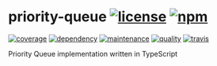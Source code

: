 # priority-queue [![license][license-image]][license-url] [![npm][npm-image]][npm-url]

[![coverage][nyc-cov-image]][github-url] [![dependency][depencency-image]][dependency-url] [![maintenance][maintenance-image]][npmsio-url] [![quality][quality-image]][npmsio-url] [![travis][travis-image]][travis-url]

Priority Queue implementation written in TypeScript

[depencency-image]:https://img.shields.io/librariesio/release/npm/@kei-g/priority-queue?logo=nodedotjs
[dependency-url]:https://npmjs.com/package/@kei-g/priority-queue?activeTab=dependencies
[github-url]:https://github.com/kei-g/priority-queue
[license-image]:https://img.shields.io/github/license/kei-g/priority-queue
[license-url]:https://opensource.org/licenses/BSD-3-Clause
[maintenance-image]:https://img.shields.io/npms-io/maintenance-score/@kei-g/priority-queue?logo=npm
[npm-image]:https://img.shields.io/npm/v/@kei-g/priority-queue?logo=npm
[npm-url]:https://npmjs.com/@kei-g/priority-queue
[npmsio-url]:https://npms.io/search?q=%40kei-g%2Fpriority-queue
[nyc-cov-image]:https://img.shields.io/nycrc/kei-g/priority-queue?config=.nycrc.json&label=coverage&logo=mocha
[quality-image]:https://img.shields.io/npms-io/quality-score/@kei-g/priority-queue?logo=npm
[travis-image]:https://img.shields.io/travis/com/kei-g/priority-queue/main.svg?logo=travis
[travis-url]:https://app.travis-ci.com/kei-g/priority-queue

